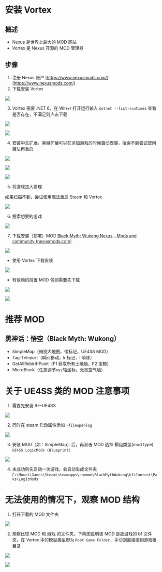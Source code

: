 # 安装 Vortex

## 概述

- Nexus 是世界上最大的 MOD 网站
- Vortex 是 Nexus 开源的 MOD 管理器

## 步骤

1. 注册 Nexus 账户 [https://www.nexusmods.com/](https://www.nexusmods.com/)
2. 下载安装 Vortex

![](../assets/notes/Vortex/8994ea926651868f8f00ecc28d424a29_MD5.png)

3. Vortex 需要 .NET 6，在 Win+r 打开运行输入 `dotnet --list-runtimes` 查看是否存在，不满足则点击下载

![](../assets/notes/Vortex/c88454e403860154de93b5e394c099c6_MD5.png)

![](../assets/notes/Vortex/6f02f6155be27423364deab6e5a6b469_MD5.png)

4. 安装中文扩展，黑猴扩展可以在添加游戏的时候自动安装，搜索不到尝试使用魔法再重启

![](../assets/notes/Vortex/601336df101cf7913d1fe345526e23b5_MD5.png)

![](../assets/notes/Vortex/db4bfbd0986d13754b647924e3f4a349_MD5.png)

![](../assets/notes/Vortex/fec721f9ea44d9b508f06b21243e599b_MD5.png)

5. 将游戏加入管理

如果扫描不到，尝试使用魔法重启 Steam 和 Vortex

![](../assets/notes/Vortex/f8cf51574becec6ee3588cb10f40c37c_MD5.png)

6. 搜索想要的游戏

![](../assets/notes/Vortex/1e1db641b4ba21a3594549939c2209ea_MD5.png)

7. 下载安装（部署）MOD [Black Myth: Wukong Nexus - Mods and community (nexusmods.com)](https://www.nexusmods.com/blackmythwukong)

![](../assets/notes/Vortex/fb24d2e93a3af2f2f8fa3826535a38e6_MD5.png)

- 使用 Vortex 下载安装

![](../assets/notes/Vortex/594052b166306cb8cac7a7cab960ca75_MD5.png)

- 有依赖的前置 MOD 包则需要先下载

![](../assets/notes/Vortex/d6cef7a41ca1de490ac617831b96d74f_MD5.png)

![](../assets/notes/Vortex/23ca27b8363d5365c9c39b65258baf3f_MD5.png)

# 推荐 MOD

## 黑神话：悟空（Black Myth: Wukong）

- SimpleMap（俯视大地图，带标记，UE4SS MOD）
- Tag-Teleport（瞬间移动，k 标记，l 瞬移）
- GetAllRebirthPoint（F1 获取所有土地庙，F2 宝箱）
- MicroBlock（任意调节xyz轴坐标，无视空气墙）

# 关于 UE4SS 类的 MOD 注意事项

1. 需要先安装 RE-UE4SS

![](../assets/notes/Vortex/4a286b19f89a02862e9f7dc859fa1111_MD5.png)

2. 同时在 steam 启动属性添加 `-fileopenlog`

![](../assets/notes/Vortex/e4b56d9c99fb6265dd8db054225160b9_MD5.png)

3. 安装 MOD（如：SimpleMap）后，再双击 MOD 选择 模组类型(mod type) `UE4SS LogicMods (Blueprint)`

![](../assets/notes/Vortex/f6a4c9304df0430cf281a841c1d90502_MD5.png)

4. 未成功则先启动一次游戏，会自动生成文件夹 `C:\Mount\Games\Steam\steamapps\common\BlackMythWukong\b1\Content\Paks\LogicMods`

# 无法使用的情况下，观察 MOD 结构

1. 打开下载的 MOD 文件夹

![](../assets/notes/Vortex/5338536db62e184ab1412a220835a632_MD5.png)

2. 观察比较 MOD 和 游戏 的文件夹，下两图说明该 MOD 是放游戏的 b1 文件夹，在 Vortex 中的模型类型即为 `Root Game Folder`，手动则直接挪到游戏根目录

![](../assets/notes/Vortex/2034afa5320de868cbb5a62299be832a_MD5.png)

![](../assets/notes/Vortex/665b4eada0cd61fd7ccfab48087abd20_MD5.png)